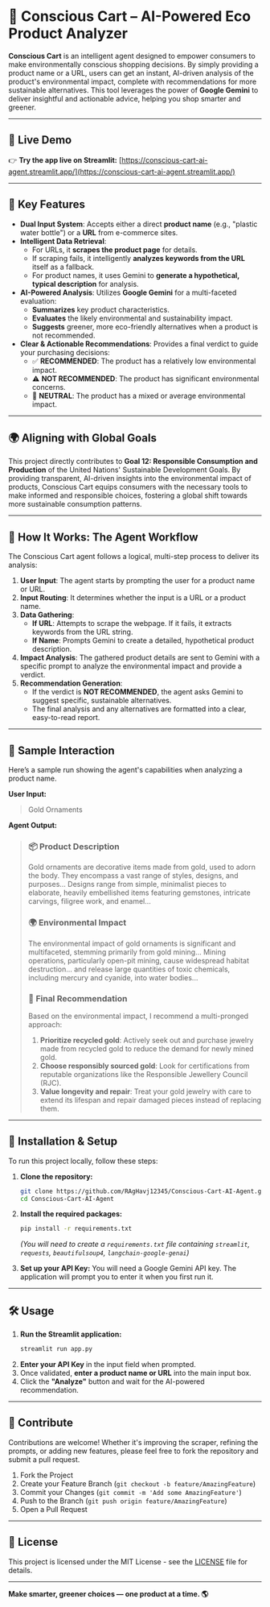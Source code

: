 # 🛒 Conscious Cart – AI-Powered Eco Product Analyzer

**Conscious Cart** is an intelligent agent designed to empower consumers to make environmentally conscious shopping decisions. By simply providing a product name or a URL, users can get an instant, AI-driven analysis of the product's environmental impact, complete with recommendations for more sustainable alternatives. This tool leverages the power of **Google Gemini** to deliver insightful and actionable advice, helping you shop smarter and greener.

---

## 🚀 Live Demo

👉 **Try the app live on Streamlit:** [https://conscious-cart-ai-agent.streamlit.app/](https://conscious-cart-ai-agent.streamlit.app/)

---

## 🌿 Key Features

* **Dual Input System**: Accepts either a direct **product name** (e.g., "plastic water bottle") or a **URL** from e-commerce sites.
* **Intelligent Data Retrieval**:
    * For URLs, it **scrapes the product page** for details.
    * If scraping fails, it intelligently **analyzes keywords from the URL** itself as a fallback.
    * For product names, it uses Gemini to **generate a hypothetical, typical description** for analysis.
* **AI-Powered Analysis**: Utilizes **Google Gemini** for a multi-faceted evaluation:
    * **Summarizes** key product characteristics.
    * **Evaluates** the likely environmental and sustainability impact.
    * **Suggests** greener, more eco-friendly alternatives when a product is not recommended.
* **Clear & Actionable Recommendations**: Provides a final verdict to guide your purchasing decisions:
    * ✅ **RECOMMENDED**: The product has a relatively low environmental impact.
    * ⚠️ **NOT RECOMMENDED**: The product has significant environmental concerns.
    * 🤔 **NEUTRAL**: The product has a mixed or average environmental impact.

---
## 🌍 Aligning with Global Goals

This project directly contributes to **Goal 12: Responsible Consumption and Production** of the United Nations' Sustainable Development Goals. By providing transparent, AI-driven insights into the environmental impact of products, Conscious Cart equips consumers with the necessary tools to make informed and responsible choices, fostering a global shift towards more sustainable consumption patterns.

---
## 🧬 How It Works: The Agent Workflow

The Conscious Cart agent follows a logical, multi-step process to deliver its analysis:

1.  **User Input**: The agent starts by prompting the user for a product name or URL.
2.  **Input Routing**: It determines whether the input is a URL or a product name.
3.  **Data Gathering**:
    * **If URL**: Attempts to scrape the webpage. If it fails, it extracts keywords from the URL string.
    * **If Name**: Prompts Gemini to create a detailed, hypothetical product description.
4.  **Impact Analysis**: The gathered product details are sent to Gemini with a specific prompt to analyze the environmental impact and provide a verdict.
5.  **Recommendation Generation**:
    * If the verdict is **NOT RECOMMENDED**, the agent asks Gemini to suggest specific, sustainable alternatives.
    * The final analysis and any alternatives are formatted into a clear, easy-to-read report.

---

## 🧪 Sample Interaction

Here’s a sample run showing the agent's capabilities when analyzing a product name.

**User Input:**
> Gold Ornaments

**Agent Output:**

> ### 📦 Product Description
>
> Gold ornaments are decorative items made from gold, used to adorn the body. They encompass a vast range of styles, designs, and purposes... Designs range from simple, minimalist pieces to elaborate, heavily embellished items featuring gemstones, intricate carvings, filigree work, and enamel...
>
> ### 🌍 Environmental Impact
>
> The environmental impact of gold ornaments is significant and multifaceted, stemming primarily from gold mining... Mining operations, particularly open-pit mining, cause widespread habitat destruction... and release large quantities of toxic chemicals, including mercury and cyanide, into water bodies...
>
> ### 📝 Final Recommendation
>
> Based on the environmental impact, I recommend a multi-pronged approach:
>
> 1.  **Prioritize recycled gold**: Actively seek out and purchase jewelry made from recycled gold to reduce the demand for newly mined gold.
> 2.  **Choose responsibly sourced gold**: Look for certifications from reputable organizations like the Responsible Jewellery Council (RJC).
> 3.  **Value longevity and repair**: Treat your gold jewelry with care to extend its lifespan and repair damaged pieces instead of replacing them.

---

## 🚀 Installation & Setup

To run this project locally, follow these steps:

1.  **Clone the repository:**
    ```bash
    git clone https://github.com/RAgHavj12345/Conscious-Cart-AI-Agent.git
    cd Conscious-Cart-AI-Agent
    ```

2.  **Install the required packages:**
    ```bash
    pip install -r requirements.txt
    ```
    *(You will need to create a `requirements.txt` file containing `streamlit`, `requests`, `beautifulsoup4`, `langchain-google-genai`)*

3.  **Set up your API Key:**
    You will need a Google Gemini API key. The application will prompt you to enter it when you first run it.

---

## 🛠️ Usage

1.  **Run the Streamlit application:**
    ```bash
    streamlit run app.py
    ```
2.  **Enter your API Key** in the input field when prompted.
3.  Once validated, **enter a product name or URL** into the main input box.
4.  Click the **"Analyze"** button and wait for the AI-powered recommendation.

---

## 🤝 Contribute

Contributions are welcome! Whether it's improving the scraper, refining the prompts, or adding new features, please feel free to fork the repository and submit a pull request.

1.  Fork the Project
2.  Create your Feature Branch (`git checkout -b feature/AmazingFeature`)
3.  Commit your Changes (`git commit -m 'Add some AmazingFeature'`)
4.  Push to the Branch (`git push origin feature/AmazingFeature`)
5.  Open a Pull Request

---

## 📄 License

This project is licensed under the MIT License - see the [LICENSE](LICENSE) file for details.

---

**Make smarter, greener choices — one product at a time. 🌎**
